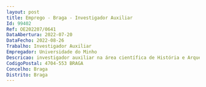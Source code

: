 ```yaml
--- 
layout: post
title: Emprego - Braga - Investigador Auxiliar
Id: 99402
Ref: OE202207/0641
DataAbertura: 2022-07-20
DataFecho: 2022-08-26
Trabalho: Investigador Auxiliar
Empregador: Universidade do Minho
Descricao: investigador auxiliar na área científica de História e Arqueologia
CodigoPostal: 4704-553 BRAGA
Concelho: Braga
Distrito: Braga
--- 
```

